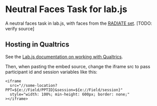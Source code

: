 # Neutral Faces Task for lab.js

A neutral faces task in lab.js, with faces from the [RADIATE set](https://www.sciencedirect.com/science/article/pii/S0165178117321893). [TODO: verify source]

## Hosting in Qualtrics

See the [Lab.js documentation on working with Qualtrics](https://labjs.readthedocs.io/en/latest/learn/deploy/3a-qualtrics.html).

Then, when pasting the embed source, change the iframe src to pass participant 
id and session variables like this:

    <iframe
      src="//some-location?PPT=${e://Field/PPTID}&session=${e://Field/session}"
      style="width: 100%; min-height: 600px; border: none;"
    ></iframe>


